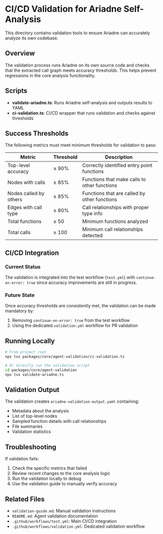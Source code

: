 # CI/CD Validation for Ariadne Self-Analysis

This directory contains validation tools to ensure Ariadne can accurately analyze its own codebase.

## Overview

The validation process runs Ariadne on its own source code and checks that the extracted call graph meets accuracy thresholds. This helps prevent regressions in the core analysis functionality.

## Scripts

- **validate-ariadne.ts**: Runs Ariadne self-analysis and outputs results to YAML
- **ci-validation.ts**: CI/CD wrapper that runs validation and checks against thresholds

## Success Thresholds

The following metrics must meet minimum thresholds for validation to pass:

| Metric | Threshold | Description |
|--------|-----------|-------------|
| Top-level accuracy | ≥ 90% | Correctly identified entry point functions |
| Nodes with calls | ≥ 85% | Functions that make calls to other functions |
| Nodes called by others | ≥ 85% | Functions that are called by other functions |
| Edges with call type | ≥ 80% | Call relationships with proper type info |
| Total functions | ≥ 50 | Minimum functions analyzed |
| Total calls | ≥ 100 | Minimum call relationships detected |

## CI/CD Integration

### Current Status

The validation is integrated into the test workflow (`test.yml`) with `continue-on-error: true` since accuracy improvements are still in progress.

### Future State

Once accuracy thresholds are consistently met, the validation can be made mandatory by:

1. Removing `continue-on-error: true` from the test workflow
2. Using the dedicated `validation.yml` workflow for PR validation

## Running Locally

```bash
# From project root
npx tsx packages/core/agent-validation/ci-validation.ts

# Or directly run the validation script
cd packages/core/agent-validation
npx tsx validate-ariadne.ts
```

## Validation Output

The validation creates `ariadne-validation-output.yaml` containing:
- Metadata about the analysis
- List of top-level nodes
- Sampled function details with call relationships
- File summaries
- Validation statistics

## Troubleshooting

If validation fails:

1. Check the specific metrics that failed
2. Review recent changes to the core analysis logic
3. Run the validation locally to debug
4. Use the validation guide to manually verify accuracy

## Related Files

- `validation-guide.md`: Manual validation instructions
- `README.md`: Agent validation documentation
- `.github/workflows/test.yml`: Main CI/CD integration
- `.github/workflows/validation.yml`: Dedicated validation workflow